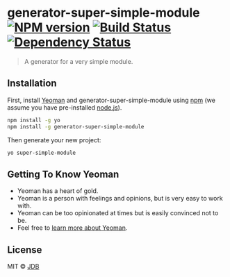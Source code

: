 # generator-super-simple-module [![NPM version][npm-image]][npm-url] [![Build Status][travis-image]][travis-url] [![Dependency Status][daviddm-image]][daviddm-url]
> A generator for a very simple module.

## Installation

First, install [Yeoman](http://yeoman.io) and generator-super-simple-module using [npm](https://www.npmjs.com/) (we assume you have pre-installed [node.js](https://nodejs.org/)).

```bash
npm install -g yo
npm install -g generator-super-simple-module
```

Then generate your new project:

```bash
yo super-simple-module
```

## Getting To Know Yeoman

 * Yeoman has a heart of gold.
 * Yeoman is a person with feelings and opinions, but is very easy to work with.
 * Yeoman can be too opinionated at times but is easily convinced not to be.
 * Feel free to [learn more about Yeoman](http://yeoman.io/).

## License

MIT © [JDB]()


[npm-image]: https://badge.fury.io/js/generator-super-simple-module.svg
[npm-url]: https://npmjs.org/package/generator-super-simple-module
[travis-image]: https://travis-ci.org/legodude17/generator-super-simple-module.svg?branch=master
[travis-url]: https://travis-ci.org/legodude17/generator-super-simple-module
[daviddm-image]: https://david-dm.org/legodude17/generator-super-simple-module.svg?theme=shields.io
[daviddm-url]: https://david-dm.org/legodude17/generator-super-simple-module
